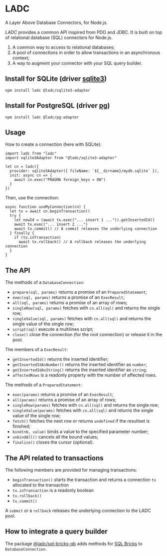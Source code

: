 # LADC

A Layer Above Database Connectors, for Node.js.

_LADC_ provides a common API inspired from PDO and JDBC. It is built on top of relational database (SQL) connectors for Node.js.

1. A common way to access to relational databases;
1. A pool of connections in order to allow transactions in an asynchronous context;
1. A way to augment your connector with your SQL query builder.

## Install for SQLite (driver [sqlite3](https://github.com/mapbox/node-sqlite3))

```
npm install ladc @ladc/sqlite3-adapter
```

## Install for PostgreSQL (driver [pg](https://github.com/brianc/node-postgres))

```
npm install ladc @ladc/pg-adapter
```

## Usage

How to create a connection (here with SQLite):

```
import ladc from "ladc"
import sqlite3Adapter from "@ladc/sqlite3-adapter"

let cn = ladc({
  provider: sqlite3Adapter({ fileName: `${__dirname}/mydb.sqlite` }),
  init: async cn => {
    await cn.exec("PRAGMA foreign_keys = ON")
  }
})
```

Then, use the connection:

```
async function useMyConnection(cn) {
  let tx = await cn.beginTransaction()
  try {
    let newId = (await tx.exec("... insert 1 ...")).getInsertedId()
    await tx.exec("... insert 2 ...")
    await tx.commit() // A commit releases the underlying connection
  } finally {
    if (tx.inTransaction)
      await tx.rollback() // A rollback releases the underlying connection
  }
}
```

## The API

The methods of a `DatabaseConnection`:

* `prepare(sql, params)` returns a promise of an `PreparedStatement`;
* `exec(sql, params)` returns a promise of an `ExecResult`;
* `all(sql, params)` returns a promise of an array of rows;
* `singleRow(sql, params)` fetches with `cn.all(sql)` and returns the single row;
* `singleValue(sql, params)` fetches with `cn.all(sql)` and returns the single value of the single row;
* `script(sql)` execute a multilines script;
* `close()` close the connection (for the root connection) or release it in the pool.

The members of a `ExecResult`:

* `getInsertedId()` returns the inserted identifier;
* `getInsertedIdAsNumber()` returns the inserted identifier as `number`;
* `getInsertedIdAsString()` returns the inserted identifier as `string`;
* `affectedRows` is a readonly property with the number of affected rows.

The methods of a `PreparedStatement`:

* `exec(params)` returns a promise of an `ExecResult`;
* `all(params)` returns a promise of an array of rows;
* `singleRow(params)` fetches with `cn.all(sql)` and returns the single row;
* `singleValue(params)` fetches with `cn.all(sql)` and returns the single value of the single row;
* `fetch()` fetches the next row or returns `undefined` if the resultset is finished;
* `bind(nb, value)` binds a value to the specified parameter number;
* `unbindAll()` cancels all the bound values;
* `finalize()` closes the cursor (optional).

## The API related to transactions

The following members are provided for managing transactions:

* `beginTransaction()` starts the transaction and returns a connection `tx` allocated to the transaction
* `tx.inTransaction` is a readonly boolean
* `tx.rollback()`
* `tx.commit()`

A `submit` or a `rollback` releases the underlying connection to the LADC pool.

## How to integrate a query builder

The package [@ladc/sql-bricks-qb](https://github.com/paleo/ladc-sql-bricks-qb) adds methods for [SQL Bricks](https://github.com/CSNW/sql-bricks) to `DatabaseConnection`.
